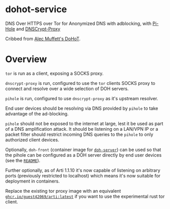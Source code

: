 # dohot-service
DNS Over HTTPS over Tor for Anonymized DNS with adblocking, with [Pi-Hole](https://github.com/pi-hole/pi-hole) and [DNSCrypt-Proxy](https://github.com/DNSCrypt/dnscrypt-proxy)

Cribbed from [Alec Muffett's DoHoT](https://github.com/alecmuffett/dohot).


# Overview
`tor` is run as a client, exposing a SOCKS proxy.

`dnscrypt-proxy` is run, configured to use the `tor` clients SOCKS proxy to connect and resolve over a wide selection of DOH servers.

`pihole` is run, configured to use `dnscrypt-proxy` as it's upstream resolver.

End user devices should be resolving via DNS provided by `pihole` to take advantage of the ad-blocking.

`pihole` should not be exposed to the internet at large, lest it be used as part of a DNS amplification attack. It should be listening on a LAN/VPN IP or a packet filter should restrict incoming DNS queries to the `pihole` to only authorized client devices.

Optionally, `doh-front` (container image for [`doh-server`](https://github.com/DNSCrypt/doh-server)) can be used so that the pihole can be configured as a DOH server directly by end user devices (see the [`README`](https://github.com/guest42069/dohot-service/blob/main/doh-server/README.md)).

Further optionally, as of Arti 1.1.10 it's now capable of listening on arbitrary ports (previously restricted to localhost) which means it's now suitable for deployment in containers.

Replace the existing tor proxy image with an equivalent [`ghcr.io/guest42069/arti:latest`](https://github.com/guest42069/tortainer#arti) if you want to use the experimental rust tor client.
